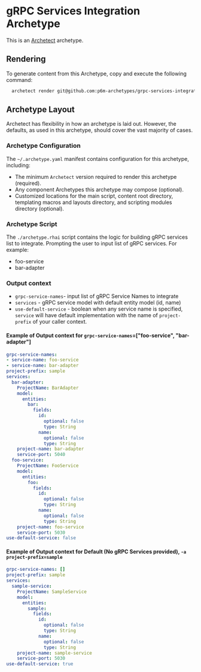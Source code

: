 # gRPC Services Integration Archetype

This is an [Archetect](https://archetect.github.io/) archetype.

## Rendering

To generate content from this Archetype, copy and execute the following command:

```sh
  archetect render git@github.com:p6m-archetypes/grpc-services-integration.archetype.git
```

## Archetype Layout

Archetect has flexibility in how an archetype is laid out. However, the defaults,
as used in this archetype, should cover the vast majority of cases.

### Archetype Configuration

The `~/.archetype.yaml` manifest contains configuration for this archetype,
including:

- The minimum `Archetect` version required to render this archetype (required).
- Any component Archetypes this archetype may compose (optional).
- Customized locations for the main script, content root directory, templating
  macros and layouts directory, and scripting modules directory (optional).

### Archetype Script

The `./archetype.rhai` script contains the logic for building gRPC services list to integrate.
Prompting the user to input list of gRPC services.
For example:
- foo-service
- bar-adapter

### Output context
- `grpc-service-names`-  input list of gRPC Service Names to integrate
- `services` - gRPC service model with default entity model (id, name)
- `use-default-service` - boolean when any service name is specified, `service` will have default implementation with the name of `project-prefix` of your caller context.

#### Example of Output context for `grpc-service-names`=["foo-service", "bar-adapter"]
```yaml
grpc-service-names:
- service-name: foo-service
- service-name: bar-adapter
project-prefix: sample
services:
  bar-adapter:
    ProjectName: BarAdapter
    model:
      entities:
        bar:
          fields:
            id:
              optional: false
              type: String
            name:
              optional: false
              type: String
    project-name: bar-adapter
    service-port: 5040
  foo-service:
    ProjectName: FooService
    model:
      entities:
        foo:
          fields:
            id:
              optional: false
              type: String
            name:
              optional: false
              type: String
    project-name: foo-service
    service-port: 5030
use-default-service: false
```

#### Example of Output context for Default (No gRPC Services provided), `-a project-prefix=sample`
```yaml
grpc-service-names: []
project-prefix: sample
services:
  sample-service:
    ProjectName: SampleService
    model:
      entities:
        sample:
          fields:
            id:
              optional: false
              type: String
            name:
              optional: false
              type: String
    project-name: sample-service
    service-port: 5030
use-default-service: true
```